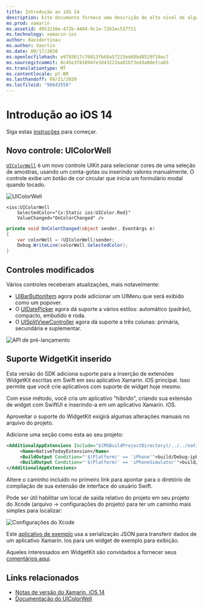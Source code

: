```yaml
---
title: Introdução ao iOS 14
description: Este documento fornece uma descrição de alto nível de algumas APIs do iOS 14 para as quais o Xamarin fornece associações C#.
ms.prod: xamarin
ms.assetid: 4953216e-472b-4484-9c1e-7263ac537f21
ms.technology: xamarin-ios
author: davidortinau
ms.author: daortin
ms.date: 09/17/2020
ms.openlocfilehash: e9793617c76813fb68a57213edd8b48529f19ac7
ms.sourcegitcommit: 0c45e3f810947e3d43223aa01bf3e43a0defca65
ms.translationtype: MT
ms.contentlocale: pt-BR
ms.lasthandoff: 09/21/2020
ms.locfileid: "90843558"
---
```

# <a name="introduction-to-ios-14"></a>Introdução ao iOS 14

Siga estas [instruções](~/ios/platform/ios14/get-started.md) para começar.

## <a name="new-control-uicolorwell"></a>Novo controle: UIColorWell

[`UIColorWell`](https://developer.apple.com/documentation/uikit/uicolorwell) é um novo controle UIKit para selecionar cores de uma seleção de amostras, usando um conta-gotas ou inserindo valores manualmente. O controle exibe um botão de cor circular que inicia um formulário modal quando tocado.

![UIColorWell](ios14-images/colorwell.png)

```xaml
<ios:UIColorWell
    SelectedColor="{x:Static ios:UIColor.Red}"
    ValueChanged="OnColorChanged" />
```

```csharp
private void OnColorChanged(object sender, EventArgs e)
{
    var colorWell = (UIColorWell)sender; 
    Debug.WriteLine(colorWell.SelectedColor);
}
```

## <a name="modified-controls"></a>Controles modificados

Vários controles receberam atualizações, mais notavelmente:

- [UIBarButtonItem](https://developer.apple.com/documentation/uikit/uibarbuttonitem) agora pode adicionar um UIMenu que será exibido como um popover.
- O [UIDatePicker](https://developer.apple.com/documentation/uikit/uidatepicker) agora dá suporte a vários estilos: automático (padrão), compacto, embutido e roda.
- O [UISplitViewController](https://developer.apple.com/documentation/uikit/uisplitviewcontroller) agora dá suporte a três colunas: primária, secundária e suplementar.
 
![API de pré-lançamento](~/media/shared/preview.png)

## <a name="embedded-widgetkit-support"></a>Suporte WidgetKit inserido

Esta versão do SDK adiciona suporte para a inserção de extensões WidgetKit escritas em Swift em seu aplicativo Xamarin. iOS principal. Isso permite que você crie aplicativos com suporte de widget hoje mesmo.

Com esse método, você cria um aplicativo "híbrido", criando sua extensão de widget com SwiftUI e inserindo-a em um aplicativo Xamarin. iOS.

Aproveitar o suporte do WidgetKit exigirá algumas alterações manuais no arquivo do projeto.

Adicione uma seção como esta ao seu projeto:

```xml
<AdditionalAppExtensions Include="$(MSBuildProjectDirectory)/../../native">
     <Name>NativeTodayExtension</Name>
     <BuildOutput Condition="'$(Platform)' == 'iPhone'">build/Debug-iphoneos</BuildOutput>
     <BuildOutput Condition="'$(Platform)' == 'iPhoneSimulator'">build/Debug-iphonesimulator</BuildOutput>
</AdditionalAppExtensions>
```

Altere o caminho incluído no primeiro link para apontar para o diretório de compilação de sua extensão de interface do usuário Swift.

Pode ser útil habilitar um local de saída relativo do projeto em seu projeto do Xcode (arquivo → configurações do projeto) para ter um caminho mais simples para localizar:

![Configurações do Xcode](ios14-images/xcode-settings.png)

Este [aplicativo de exemplo](https://github.com/chamons/xamarin-ios-swift-extension/blob/master/App/TestApplication/TestApplication.csproj#L143) usa a serialização JSON para transferir dados de um aplicativo Xamarin. Ios para um widget de exemplo para exibição.

Aqueles interessados em WidgetKit são convidados a fornecer seus [comentários aqui](https://github.com/xamarin/xamarin-macios/issues/8933).

## <a name="related-links"></a>Links relacionados

- [Notas de versão do Xamarin. iOS 14](/xamarin/ios/release-notes/14/14.0)
- [Documentação do UIColorWell](https://developer.apple.com/documentation/uikit/uicolorwell)
